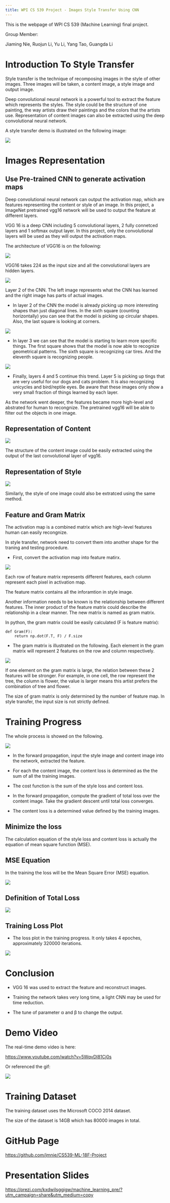 ```yaml
---
title: WPI CS 539 Project - Images Style Transfer Using CNN
---
```



This is the webpage of WPI CS 539 (Machine Learning) final project.

Group Member:

Jiaming Nie, Ruojun Li, Yu Li, Yang Tao, Guangda Li

# Introduction To Style Transfer

Style transfer is the technique of recomposing images in the style of other images. Three images will be taken, a content image, a style image and output image.

Deep convolutional neural network is a powerful tool to extract the feature which represents the styles. The style could be the structure of one painting, the way artists draw their paintings and the colors that the artists use. Representation of content images can also be extracted using the deep convolutional neural network.

A style transfer demo is illustrated on the following image:

![](/images/ml_project/uol_output.jpg)

# Images Representation

## Use Pre-trained CNN to generate activation maps

Deep convolutional neural network can output the activation map, which are features representing the content or style of an image. In this project, a ImageNet pretrained vgg16 network will be used to output the feature at different layers.

VGG 16 is a deep CNN including 5 convolutional layers, 2 fully connetced layers and 1 softmax output layer. In this project, only the convolutional layers will be used as they will output the activation maps.

The architecture of VGG16 is on the following:

![](/images/ml_project/vgg16.png)

VGG16 takes 224 as the input size and all the convolutional layers are hidden layers.

![](/images/ml_project/layer2.png)

Layer 2 of the CNN. The left image represents what the CNN has learned and the right image has parts of actual images.

* In layer 2 of the CNN the model is already picking up more interesting shapes than just diagonal lines. In the sixth square (counting horizontally) you can see that the model is picking up circular shapes. Also, the last square is looking at corners.


![](/images/ml_project/layer3.png)

* In layer 3 we can see that the model is starting to learn more specific things. The first square shows that the model is now able to recognize geometrical patterns. The sixth square is recognizing car tires. And the eleventh square is recognizing people.

![](/images/ml_project/layer5.png)

* Finally, layers 4 and 5 continue this trend. Layer 5 is picking up tings that are very useful for our dogs and cats problem. It is also recognizing unicycles and bird/reptile eyes. Be aware that these images only show a very small fraction of things learned by each layer.

As the network went deeper, the features became more high-level and abstrated for human to recongnize. The pretrained vgg16 will be able to filter out the objects in one image.

## Representation of Content

![](/images/ml_project/rep_content.png)

The structure of the content image could be easily extracted using the output of the last convolutional layer of vgg16.

## Representation of Style

![](/images/ml_project/rep_style.png)

Similarly, the style of one image could also be extratced using the same method.

## Feature and Gram Matrix

The activation map is a combined matrix which are high-level features human can easily recongnize.

In style transfer, network need to convert them into another shape for the traning and testing procedure.

* First, convert the activation map into feature matirx.

![](/images/ml_project/feature_matrix.png)

Each row of feature matrix represents different features, each column represent each pixel in activation map.

The feature matrix contains all the inforamtion in style image.

Another information needs to be known is the relationship between different features. The inner product of the feature matrix could describe the relationship in a clear manner. The new matrix is named as gram matrix.

In python, the gram matrix could be easily calculated (F is feature matrix):

	
```
def Gram(F):
    return np.dot(F.T, F) / F.size
```

* The gram matrix is illustrated on the following. Each element in the gram matrix will represent 2 features on the row and column respectively.

![](/images/ml_project/gram_matrix.png)

If one element on the gram matrix is large, the relation between these 2 features will be stronger. For example, in one cell, the row represent the tree, the column is flower, the value is larger means this artist prefers the combination of tree and flower.

The size of gram matrix is only determined by the number of feature map. In style transfer, the input size is not strictly defined.

# Training Progress

The whole process is showed on the following.

![](/images/ml_project/style_transfer_sketch.png)

* In the forward propagation, input the style image and content image into the network, extracted the feature.

* For each the content image, the content loss is determined as the the sum of all the training images.

* The cost function is the sum of the style loss and content loss.

* In the forward propagation, compute the gradient of total loss over the content image. Take the gradient descent until total loss converges.

* The content loss is a determined value defined by the training images.

## Minimize the loss

The calculation equation of the style loss and content loss is actually the equation of mean square function (MSE).

## MSE Equation

In the training the loss will be the Mean Square Error (MSE) equation. 

![](/images/ml_project/mse.jpg)

## Definition of Total Loss

![](/images/ml_project/total.png)

## Training Loss Plot

* The loss plot in the training progress. It only takes 4 epoches, approximately 320000 iterations.

![](/images/ml_project/loss_plot.png)

# Conclusion

* VGG 16 was used to extract the feature and reconstruct images.

* Training the network takes very long time, a light CNN may be used for time reduction.

* The tune of parameter α and β to change the output.

# Demo Video

The real-time demo video is here:

https://www.youtube.com/watch?v=5WqvDl81Cj0s

Or referenced the gif:

![](/images/ml_project/demo.gif)


# Training Dataset
The training dataset uses the Microsoft COCO 2014 dataset.

The size of the dataset is 14GB which has 80000 images in total.

# GitHub Page
https://github.com/jmnie/CS539-ML-18F-Project

# Presentation Slides
https://prezi.com/kxdwilsggigw/machine_learning_pre/?utm_campaign=share&utm_medium=copy
